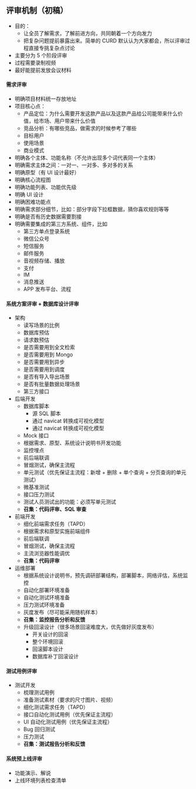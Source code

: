 
## 评审机制（初稿）

- 目的：
    - 让全员了解需求，了解前进方向，共同朝着一个方向发力
    - 把复杂问题提前暴露出来。简单的 CURD 默认认为大家都会，所以评审过程直接专挑复杂点讨论
- 主要分为 5 个阶段评审
- 过程需要录制视频
- 最好能提前发放会议材料


#### 需求评审

- 明确项目材料统一存放地址
- 项目核心点：
    - 产品定位：为什么需要开发这款产品以及这款产品给公司能带来什么价值，给市场、用户带来什么价值
    - 竞品分析：有哪些竞品，做需求的时候参考了哪些
    - 目标用户
    - 使用场景
    - 商业模式
- 明确各个主体、功能名称（不允许出现多个词代表同一个主体）
- 明确需求主体之间：一对一、一对多、多对多的关系
- 明确原型（有 UI 设计最好）
- 明确核心流程图
- 明确功能列表、功能优先级
- 明确 UI 设计
- 明确困难功能点
- 明确需求部分细节，比如：部分字段下拉框数据，猜你喜欢规则等等
- 明确是否有历史数据需要割接
- 明确需要集成的第三方系统、组件，比如
    - 第三方单点登录系统
    - 微信公众号
    - 短信服务
    - 邮件服务
    - 音视频存储、播放
    - 支付
    - IM
    - 消息推送
    - APP 发布平台、流程

#### 系统方案评审 + 数据库设计评审

- 架构
    - 读写场景的比例
    - 数据库预估
    - 请求数预估
    - 是否需要用到全文检索
    - 是否需要用到 Mongo
    - 是否需要用到异步
    - 是否需要用到调度
    - 是否有导入导出场景
    - 是否有批量数据处理场景
    - 第三方接口
- 后端开发
    - 数据库脚本
        - 源 SQL 脚本
        - 通过 navicat 转换成可视化模型
        - 通过 navicat 转换成可视化模型
    - Mock 接口
    - 根据需求、原型、系统设计说明书开发功能
    - 监控埋点
    - 前后端联调
    - 冒烟测试，确保主流程
    - 单元测试（优先保证主流程：新增 + 删除 + 单个查询 + 分页查询的单元测试）
    - 微基准测试
    - 接口压力测试
    - 测试人员测试出的功能：必须写单元测试
    - **召集：代码评审、SQL 审查**
- 前端开发
    - 细化前端需求任务（TAPD）
    - 根据需求和原型实施前端组件
    - 前后端联调
    - 冒烟测试，确保主流程
    - 主流浏览器性能调优
    - **召集：代码评审**
- 运维部署
    - 根据系统设计说明书，预先调研部署结构，部署脚本，网络评估，系统监控
    - 自动化部署环境准备
    - 自动化测试环境准备
    - 压力测试环境准备
    - 灰度发布（尽可能采用随机样本）
    - **召集：监控报告分析和反馈**
    - 升级回滚设计（很多场景回滚难度大，优先做好灰度发布）
        - 开关设计的回滚
        - 整个环境回滚
        - 回滚脚本设计
        - 数据库补丁回滚设计

#### 测试用例评审

- 测试开发
    - 梳理测试用例
    - 准备测试素材（要求的尺寸图片、视频）
    - 细化测试需求任务（TAPD）
    - 接口自动化测试用例（优先保证主流程）
    - UI 自动化测试用例（优先保证主流程）
    - Bug 回归测试
    - 压力测试
    - **召集：测试报告分析和反馈**

#### 系统预上线评审

- 功能演示、解说
- 上线环境列表检查清单
